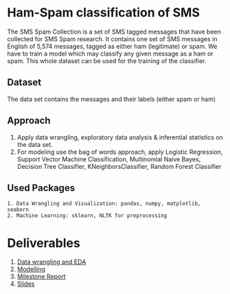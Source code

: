 # Ham-Spam classification of SMS
The SMS Spam Collection is a set of SMS tagged messages that have been collected for SMS Spam
research. It contains one set of SMS messages in English of 5,574 messages, tagged as either ham
(legitimate) or spam.
We have to train a model which may classify any given message as a ham or spam. This whole
dataset can be used for the training of the classifier.

## Dataset
The data set contains the messages and their labels (either spam or ham)

## Approach

1. Apply data wrangling, exploratory data analysis & inferential statistics on the data set.
2. For modeling use the bag of words approach, apply Logistic Regression, Support Vector Machine Classification, Multinomial Naive Bayes, Decision Tree Classifier, KNeighborsClassifier, Random Forest Classifier

## Used Packages

    1. Data Wrangling and Visualization: pandas, numpy, matplotlib, seaborn
    2. Machine Learning: sklearn, NLTK for preprocessing
    
# Deliverables

1. [Data wrangling and EDA](https://github.com/imrahul1/Springboard/blob/master/Capstone%202%20final%20draft/Ham-Spam%20EDA.ipynb)
2. [Modelling](https://github.com/imrahul1/Springboard/blob/master/Capstone%202%20final%20draft/Modelling%20Final.ipynb)
3. [Milestone Report](https://github.com/imrahul1/Springboard/blob/master/Capstone%202%20final%20draft/Capstone%202%20Milestone%20Report%202.pdf)
4. [Slides](https://github.com/imrahul1/Springboard/blob/master/Capstone%202%20final%20draft/Capstone%202%20Slides.pptx)
